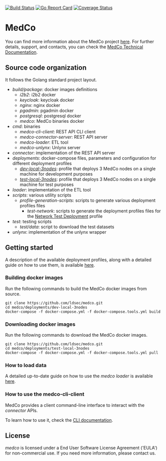 [![Build Status](https://travis-ci.org/ldsec/medco.svg?branch=master)](https://travis-ci.org/ldsec/medco) 
[![Go Report Card](https://goreportcard.com/badge/github.com/ldsec/medco)](https://goreportcard.com/report/github.com/ldsec/medco) 
[![Coverage Status](https://coveralls.io/repos/github/ldsec/medco/badge.svg?branch=master)](https://coveralls.io/github/ldsec/medco?branch=master)

# MedCo
You can find more information about the MedCo project [here](https://medco.epfl.ch/).
For further details, support, and contacts, you can check the [MedCo Technical Documentation](https://ldsec.gitbook.io/medco-documentation/).

## Source code organization
It follows the Golang standard project layout.
- *build/package*: docker images definitions
    - *i2b2*: i2b2 docker
    - *keycloak*: keycloak docker
    - *nginx*: nginx docker
    - *pgadmin*: pgadmin docker
    - *postgresql*: postgresql docker
    - *medco*: MedCo binaries docker
- *cmd*: binaries
    - *medco-cli-client*: REST API CLI client
    - *medco-connector-server*: REST API server
    - *medco-loader*: ETL tool
    - *medco-unlynx*: Unlynx server
- *connector*: implementation of the REST API server
- *deployments*: docker-compose files, parameters and configuration for different deployment profiles
    - *[dev-local-3nodes](https://ldsec.gitbook.io/medco-documentation/system-administrator-guide/deployment/local-development-deployment)*: profile that deploys 3 MedCo nodes on a single machine for development purposes
    - *[test-local-3nodes](https://ldsec.gitbook.io/medco-documentation/system-administrator-guide/deployment/local-test-deployment)*: profile that deploys 3 MedCo nodes on a single machine for test purposes
- *loader*: implementation of the ETL tool
- *scripts*: various utility scripts
    - *profile-generation-scripts*: scripts to generate various deployment profiles files
        - *test-network*: scripts to generate the deployment profiles files for the [Network Test Deployment](https://ldsec.gitbook.io/medco-documentation/system-administrator-guide/deployment/network-test-deployment) profile
- *test*: testing scripts
    - *test/data*: script to download the test datasets
- *unlynx*: implementation of the unlynx wrapper

## Getting started
A description of the available deployment profiles, along with a detailed guide on how to use them, is available 
[here](https://ldsec.gitbook.io/medco-documentation/system-administrator-guide/deployment).

### Building docker images
Run the following commands to build the MedCo docker images from source.
```shell
git clone https://github.com/ldsec/medco.git
cd medco/deployments/dev-local-3nodes
docker-compose -f docker-compose.yml -f docker-compose.tools.yml build
```

### Downloading docker images
Run the following commands to download the MedCo docker images.
```shell
git clone https://github.com/ldsec/medco.git
cd medco/deployments/test-local-3nodes
docker-compose -f docker-compose.yml -f docker-compose.tools.yml pull
```

### How to load data
A detailed up-to-date guide on how to use the *medco loader* is available 
[here](https://ldsec.gitbook.io/medco-documentation/system-administrators/data-loading).

### How to use the medco-cli-client
MedCo provides a client command-line interface to interact with the *connector* APIs.

To learn how to use it, check the [CLI documentation](https://ldsec.gitbook.io/medco-documentation/system-administrators/cli).

## License
*medco* is licensed under a End User Software License Agreement ('EULA') for non-commercial use.
If you need more information, please contact us.
